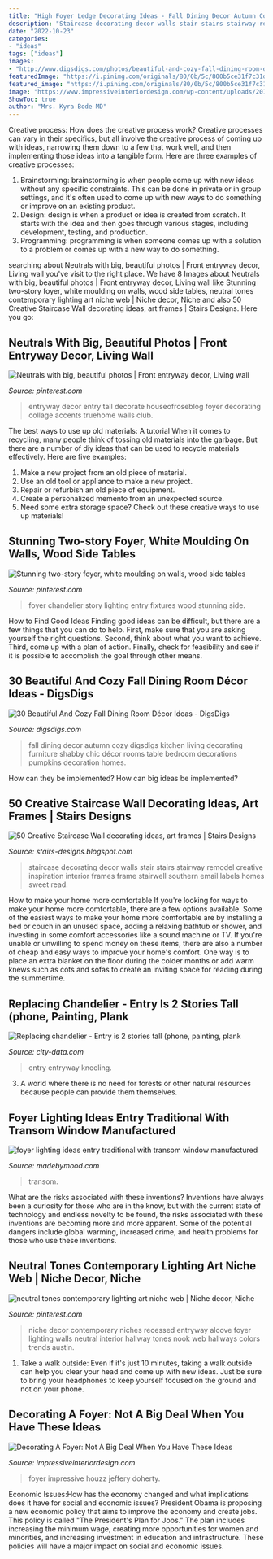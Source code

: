 ```yaml
---
title: "High Foyer Ledge Decorating Ideas - Fall Dining Decor Autumn Cozy Digsdigs Kitchen Living Decorating Furniture Shabby Chic Décor Rooms Table Bedroom Decorations Pumpkins Decoration Homes"
description: "Staircase decorating decor walls stair stairs stairway remodel creative inspiration interior frames frame stairwell southern email labels homes sweet read"
date: "2022-10-23"
categories:
- "ideas"
tags: ["ideas"]
images:
- "http://www.digsdigs.com/photos/beautiful-and-cozy-fall-dining-room-decor-ideas-30.jpg"
featuredImage: "https://i.pinimg.com/originals/80/0b/5c/800b5ce31f7c31da2af82e777656d043.jpg"
featured_image: "https://i.pinimg.com/originals/80/0b/5c/800b5ce31f7c31da2af82e777656d043.jpg"
image: "https://www.impressiveinteriordesign.com/wp-content/uploads/2016/02/Impressive-Design-Ideas-For-Foyers7.jpg"
ShowToc: true
author: "Mrs. Kyra Bode MD"
---
```



Creative process: How does the creative process work?
Creative processes can vary in their specifics, but all involve the creative process of coming up with ideas, narrowing them down to a few that work well, and then implementing those ideas into a tangible form. Here are three examples of creative processes: 
1. Brainstorming: brainstorming is when people come up with new ideas without any specific constraints. This can be done in private or in group settings, and it's often used to come up with new ways to do something or improve on an existing product. 
2. Design: design is when a product or idea is created from scratch. It starts with the idea and then goes through various stages, including development, testing, and production. 
3. Programming: programming is when someone comes up with a solution to a problem or comes up with a new way to do something.

	

		
searching about Neutrals with big, beautiful photos | Front entryway decor, Living wall you've visit to the right place. We have 8 Images about Neutrals with big, beautiful photos | Front entryway decor, Living wall like Stunning two-story foyer, white moulding on walls, wood side tables, neutral tones contemporary lighting art niche web | Niche decor, Niche and also 50 Creative Staircase Wall decorating ideas, art frames | Stairs Designs. Here you go:
		
    
## Neutrals With Big, Beautiful Photos | Front Entryway Decor, Living Wall

<img loading=lazy src="https://i.pinimg.com/originals/b4/1c/26/b41c26e931e99b3d8668acc727c68ac4.jpg" onerror="this.onerror=null;this.src='https://tse4.mm.bing.net/th?id=OIP.xl9Umtfu_hdRIkQSqMEz8wHaLH&amp;pid=15.1';" alt="Neutrals with big, beautiful photos | Front entryway decor, Living wall">

_Source: pinterest.com_

>entryway decor entry tall decorate houseofroseblog foyer decorating collage accents truehome walls club. 

	

The best ways to use up old materials: A tutorial
When it comes to recycling, many people think of tossing old materials into the garbage. But there are a number of diy ideas that can be used to recycle materials effectively. Here are five examples:
1. Make a new project from an old piece of material.
2. Use an old tool or appliance to make a new project.
3. Repair or refurbish an old piece of equipment. 
4. Create a personalized memento from an unexpected source.
5. Need some extra storage space? Check out these creative ways to use up materials!

    
## Stunning Two-story Foyer, White Moulding On Walls, Wood Side Tables

<img loading=lazy src="https://i.pinimg.com/736x/f4/49/d3/f449d379aedcbd27b90b6ceae1676794.jpg" onerror="this.onerror=null;this.src='https://tse1.mm.bing.net/th?id=OIP.kVb9-N7r96BDKs0qSkhgdAHaLH&amp;pid=15.1';" alt="Stunning two-story foyer, white moulding on walls, wood side tables">

_Source: pinterest.com_

>foyer chandelier story lighting entry fixtures wood stunning side. 

	

How to Find Good Ideas
Finding good ideas can be difficult, but there are a few things that you can do to help. First, make sure that you are asking yourself the right questions. Second, think about what you want to achieve. Third, come up with a plan of action. Finally, check for feasibility and see if it is possible to accomplish the goal through other means.

    
## 30 Beautiful And Cozy Fall Dining Room Décor Ideas - DigsDigs

<img loading=lazy src="http://www.digsdigs.com/photos/beautiful-and-cozy-fall-dining-room-decor-ideas-30.jpg" onerror="this.onerror=null;this.src='https://tse1.mm.bing.net/th?id=OIP.JApE4uVJ0McOUM40VaH4SgHaLG&amp;pid=15.1';" alt="30 Beautiful And Cozy Fall Dining Room Décor Ideas - DigsDigs">

_Source: digsdigs.com_

>fall dining decor autumn cozy digsdigs kitchen living decorating furniture shabby chic décor rooms table bedroom decorations pumpkins decoration homes. 

	

How can they be implemented?
How can big ideas be implemented?

    
## 50 Creative Staircase Wall Decorating Ideas, Art Frames | Stairs Designs

<img loading=lazy src="http://4.bp.blogspot.com/-Vm-UUHn_aEQ/UzwkhBqaiMI/AAAAAAAACyU/pnV0WdcHptI/s1600/staircase-wall-decorating-ideas-1+(70).jpg" onerror="this.onerror=null;this.src='https://tse2.mm.bing.net/th?id=OIP.wUoYjVfeW1Prre9WwQO9VgHaJ4&amp;pid=15.1';" alt="50 Creative Staircase Wall decorating ideas, art frames | Stairs Designs">

_Source: stairs-designs.blogspot.com_

>staircase decorating decor walls stair stairs stairway remodel creative inspiration interior frames frame stairwell southern email labels homes sweet read. 

	

How to make your home more comfortable
If you're looking for ways to make your home more comfortable, there are a few options available. Some of the easiest ways to make your home more comfortable are by installing a bed or couch in an unused space, adding a relaxing bathtub or shower, and investing in some comfort accessories like a sound machine or TV. If you're unable or unwilling to spend money on these items, there are also a number of cheap and easy ways to improve your home's comfort. One way is to place an extra blanket on the floor during the colder months or add warm knews such as cots and sofas to create an inviting space for reading during the summertime.

    
## Replacing Chandelier - Entry Is 2 Stories Tall (phone, Painting, Plank

<img loading=lazy src="https://www.city-data.com/forum/attachments/house/87134d1320931751-replacing-chandelier-entry-2-stories-tall-dsc01824.jpg" onerror="this.onerror=null;this.src='https://tse1.mm.bing.net/th?id=OIP.GjgxNWEw7dfXrq0EcCY5owHaJ4&amp;pid=15.1';" alt="Replacing chandelier - Entry is 2 stories tall (phone, painting, plank">

_Source: city-data.com_

>entry entryway kneeling. 

	

3. A world where there is no need for forests or other natural resources because people can provide them themselves. 

    
## Foyer Lighting Ideas Entry Traditional With Transom Window Manufactured

<img loading=lazy src="https://madebymood.com/wp-content/uploads/2017/05/foyer-lighting-ideas-entry-traditional-with-transom-window-architectural-prints-and-posters.jpg" onerror="this.onerror=null;this.src='https://tse4.mm.bing.net/th?id=OIP.Emc23YQJhu8_E4btpQKksAHaLH&amp;pid=15.1';" alt="foyer lighting ideas entry traditional with transom window manufactured">

_Source: madebymood.com_

>transom. 

	

What are the risks associated with these inventions?
Inventions have always been a curiosity for those who are in the know, but with the current state of technology and endless novelty to be found, the risks associated with these inventions are becoming more and more apparent. Some of the potential dangers include global warming, increased crime, and health problems for those who use these inventions.

    
## Neutral Tones Contemporary Lighting Art Niche Web | Niche Decor, Niche

<img loading=lazy src="https://i.pinimg.com/originals/80/0b/5c/800b5ce31f7c31da2af82e777656d043.jpg" onerror="this.onerror=null;this.src='https://tse2.mm.bing.net/th?id=OIP.zWO7Ip4wnJR3cqVg0vJtYwAAAA&amp;pid=15.1';" alt="neutral tones contemporary lighting art niche web | Niche decor, Niche">

_Source: pinterest.com_

>niche decor contemporary niches recessed entryway alcove foyer lighting walls neutral interior hallway tones nook web hallways colors trends austin. 

	

1. Take a walk outside: Even if it's just 10 minutes, taking a walk outside can help you clear your head and come up with new ideas. Just be sure to bring your headphones to keep yourself focused on the ground and not on your phone.

    
## Decorating A Foyer: Not A Big Deal When You Have These Ideas

<img loading=lazy src="https://www.impressiveinteriordesign.com/wp-content/uploads/2016/02/Impressive-Design-Ideas-For-Foyers7.jpg" onerror="this.onerror=null;this.src='https://tse1.mm.bing.net/th?id=OIP.DLAKXeaI_5Y7y86u1ZBPUQHaKv&amp;pid=15.1';" alt="Decorating A Foyer: Not A Big Deal When You Have These Ideas">

_Source: impressiveinteriordesign.com_

>foyer impressive houzz jeffery doherty. 

	

Economic Issues:How has the economy changed and what implications does it have for social and economic issues?
President Obama is proposing a new economic policy that aims to improve the economy and create jobs. This policy is called "The President's Plan for Jobs." The plan includes increasing the minimum wage, creating more opportunities for women and minorities, and increasing investment in education and infrastructure. These policies will have a major impact on social and economic issues.


